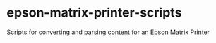 # epson-matrix-printer-scripts
Scripts for converting and parsing content for an Epson Matrix Printer
